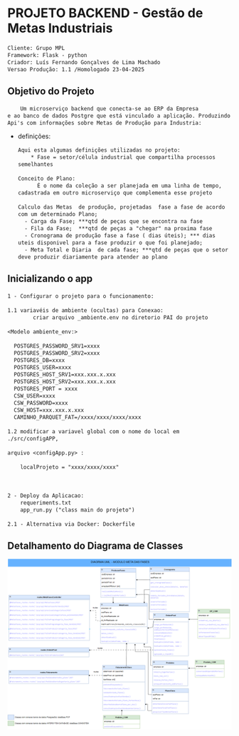 # PROJETO BACKEND - Gestão de Metas Industriais 
    Cliente: Grupo MPL
    Framework: Flask - python
    Criador: Luís Fernando Gonçalves de Lima Machado
    Versao Produção: 1.1 /Homologado 23-04-2025
    
## Objetivo do Projeto
    
        Um microserviço backend que conecta-se ao ERP da Empresa 
    e ao banco de dados Postgre que está vinculado a aplicação. Produzindo Api's com informações sobre Metas de Produção para Industria: 

* definições:
      
      Aqui esta algumas definições utilizadas no projeto:
          * Fase = setor/célula industrial que compartilha processos semelhantes

      Conceito de Plano: 
            É o nome da coleção a ser planejada em uma linha de tempo, cadastrada em outro microserviço que complementa esse projeto
  
      Calculo das Metas  de produção, projetadas  fase a fase de acordo com um determinado Plano;
        - Carga da Fase; ***qtd de peças que se encontra na fase
        - Fila da Fase;  ***qtd de peças a "chegar" na proxima fase
        - Cronograma de produção fase a fase ( dias úteis); *** dias uteis disponivel para a fase produzir o que foi planejado;
        - Meta Total e Diaria  de cada fase; ***qtd de peças que o setor deve produzir diariamente para atender ao plano
  

## Inicializando o app
    
    1 - Configurar o projeto para o funcionamento: 
        
    1.1 variavéis de ambiente (ocultas) para Conexao: 
            criar arquivo _ambiente.env no diretorio PAI do projeto
    
    <Modelo ambiente_env:>

      POSTGRES_PASSWORD_SRV1=xxxx
      POSTGRES_PASSWORD_SRV2=xxxx
      POSTGRES_DB=xxxx
      POSTGRES_USER=xxxx
      POSTGRES_HOST_SRV1=xxx.xxx.x.xxx
      POSTGRES_HOST_SRV2=xxx.xxx.x.xxx
      POSTGRES_PORT = xxxx
      CSW_USER=xxxx
      CSW_PASSWORD=xxxx
      CSW_HOST=xxx.xxx.x.xxx
      CAMINHO_PARQUET_FAT=/xxxx/xxxx/xxxx/xxxx

    1.2 modificar a variavel global com o nome do local em ./src/configAPP,
    
    arquivo <configApp.py> :
        
        localProjeto = "xxxx/xxxx/xxxx"
    
    
        
    2 - Deploy da Aplicacao: 
        requeriments.txt
        app_run.py ("class main do projeto")
    
    2.1 - Alternativa via Docker: Dockerfile 
    

## Detalhamento do Diagrama de Classes

![Diagrama de Classes](docsProject/ModeloUML_ModuloGestaoMetas.png)


